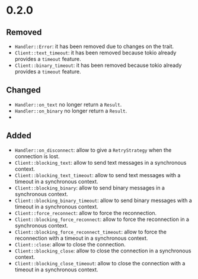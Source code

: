 # 0.2.0
## Removed
* `Handler::Error`: it has been removed due to changes on the trait.
* `Client::text_timeout`: it has been removed because tokio already provides a `timeout` feature.
* `Client::binary_timeout`: it has been removed because tokio already provides a `timeout` feature.

## Changed
* `Handler::on_text` no longer return a `Result`.
* `Handler::on_binary` no longer return a `Result`.
*

## Added
* `Handler::on_disconnect`: allow to give a `RetryStrategy` when the connection is lost.
* `Client::blocking_text`: allow to send text messages in a synchronous context.
* `Client::blocking_text_timeout`: allow to send text messages with a timeout in a synchronous context.
* `Client::blocking_binary`: allow to send binary messages in a synchronous context.
* `Client::blocking_binary_timeout`: allow to send binary messages with a timeout in a synchronous context.
* `Client::force_reconnect`: allow to force the reconnection.
* `Client::blocking_force_reconnect`: allow to force the reconnection in a synchronous context.
* `Client::blocking_force_reconnect_timeout`: allow to force the reconnection with a timeout in a synchronous context.
* `Client::close`: allow to close the connection.
* `Client::blocking_close`: allow to close the connection in a synchronous context.
* `Client::blocking_close_timeout`: allow to close the connection with a timeout in a synchronous context.

